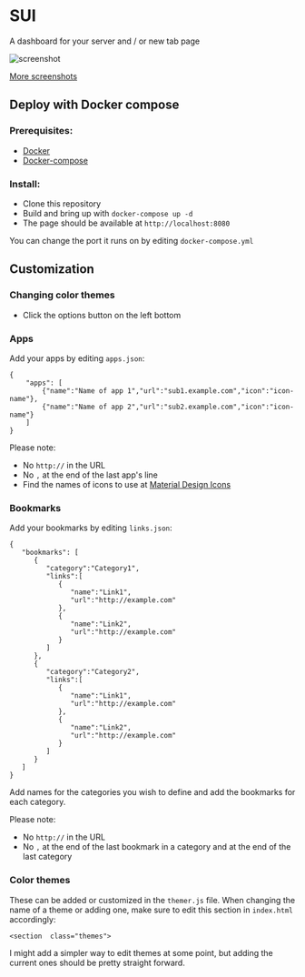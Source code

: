 # SUI
A dashboard for your server and / or new tab page

![screenshot](https://i.imgur.com/J4d7Q3D.png)

[More screenshots](https://imgur.com/a/FDVRIyw)

## Deploy with Docker compose

### Prerequisites:
 - [Docker](https://docs.docker.com/get-docker/)
 - [Docker-compose](https://docs.docker.com/compose/install/)

### Install:

 - Clone this repository
 - Build and bring up with `docker-compose up -d`
 - The page should be available at  `http://localhost:8080`

You can change the port it runs on by editing `docker-compose.yml`

## Customization

### Changing color themes
 - Click the options button on the left bottom

### Apps
Add your apps by editing `apps.json`:

```
{
	"apps": [
		{"name":"Name of app 1","url":"sub1.example.com","icon":"icon-name"},
		{"name":"Name of app 2","url":"sub2.example.com","icon":"icon-name"}
	]
}
```

Please note:

 - No `http://` in the URL
 - No `,` at the end of the last app's line
 - Find the names  of icons to use at [Material Design Icons](https://materialdesignicons.com/)

### Bookmarks
Add your bookmarks by editing `links.json`:

```
{
   "bookmarks": [
      {
         "category":"Category1",
         "links":[
            {
               "name":"Link1",
               "url":"http://example.com"
            },
            {
               "name":"Link2",
               "url":"http://example.com"
            }
         ]
      },
      {  
         "category":"Category2",
         "links":[
            {
               "name":"Link1",
               "url":"http://example.com"
            },
            {
               "name":"Link2",
               "url":"http://example.com"
            }
         ]
      }
   ]
}
```

Add names for the categories you wish to define and add the bookmarks for each category.

Please note:

 - No `http://` in the URL
 - No `,` at the end of the last bookmark in a category and at the end of the last category

### Color themes
These can be added or customized in the `themer.js` file. When changing the name of a theme or adding one, make sure to edit this section in `index.html` accordingly:

```
<section  class="themes">
```

I might add a simpler way to edit themes at some point, but adding the current ones should be pretty straight forward.
